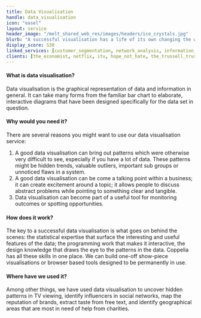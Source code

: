 ```yaml
---
title: Data Visualisation
handle: data_visualisation
icon: "easel"
layout: service
header_image: "/melt_shared_web_res/images/headers/ice_crystals.jpg"
blurb: "A successful visualisation has a life of its own changing the way people see and talk about your business. We balance aesthetics, information content and interactivity to build visualisations that will catch people’s attention."
display_score: S30
linked_services: [customer_segmentation, network_analysis, information_extraction]
clients: [the_economist, netflix, itv, hope_not_hate, the_trussell_trust, the_citizens_advice_bureau, 38_degrees, barb, redshift, msl_group]
---
```


#### What is data visualisation?

Data visualisation is the graphical representation of data and information in general. It can take many forms from the familiar bar chart to elaborate, interactive diagrams that have been designed specifically for the data set in question. 

#### Why would you need it?

There are several reasons you might want to use our data visualisation service:

1. A good data visualisation can bring out patterns which were otherwise very difficult to see, especially if you have a lot of data. These patterns might be hidden trends, valuable outliers, important sub groups or unnoticed flaws in a system. 
2. A good data visualisation can be come a talking point within a business; it can create excitement around a topic; it allows people to discuss abstract problems while pointing to something clear and tangible. 
3. Data visualisation can become part of a useful tool for monitoring outcomes or spotting opportunities.

#### How does it work?

The key to a successful data visualisation is what goes on behind the scenes: the statistical expertise that surface the interesting and useful features of the data; the programming work that makes it interactive, the design knowledge that draws the eye to the patterns in the data. Coppelia has all these skills in one place. We can build one-off show-piece visualisations or  browser based tools designed to be permanently in use.

#### Where have we used it?

Among other things, we have used data visualisation to uncover hidden patterns in TV viewing,  identify influencers in social networks, map the reputation of brands, extract taste from free text, and identify geographical areas that are most in need of help from charities.
